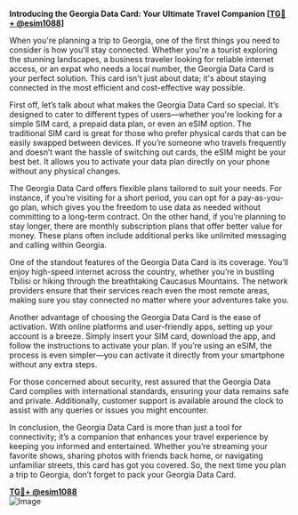 **Introducing the Georgia Data Card: Your Ultimate Travel Companion [[TG💪+ @esim1088](https://t.me/s/esim1088)]**

When you're planning a trip to Georgia, one of the first things you need to consider is how you'll stay connected. Whether you're a tourist exploring the stunning landscapes, a business traveler looking for reliable internet access, or an expat who needs a local number, the Georgia Data Card is your perfect solution. This card isn't just about data; it's about staying connected in the most efficient and cost-effective way possible.

First off, let’s talk about what makes the Georgia Data Card so special. It’s designed to cater to different types of users—whether you're looking for a simple SIM card, a prepaid data plan, or even an eSIM option. The traditional SIM card is great for those who prefer physical cards that can be easily swapped between devices. If you’re someone who travels frequently and doesn’t want the hassle of switching out cards, the eSIM might be your best bet. It allows you to activate your data plan directly on your phone without any physical changes.

The Georgia Data Card offers flexible plans tailored to suit your needs. For instance, if you’re visiting for a short period, you can opt for a pay-as-you-go plan, which gives you the freedom to use data as needed without committing to a long-term contract. On the other hand, if you’re planning to stay longer, there are monthly subscription plans that offer better value for money. These plans often include additional perks like unlimited messaging and calling within Georgia.

One of the standout features of the Georgia Data Card is its coverage. You’ll enjoy high-speed internet across the country, whether you’re in bustling Tbilisi or hiking through the breathtaking Caucasus Mountains. The network providers ensure that their services reach even the most remote areas, making sure you stay connected no matter where your adventures take you.

Another advantage of choosing the Georgia Data Card is the ease of activation. With online platforms and user-friendly apps, setting up your account is a breeze. Simply insert your SIM card, download the app, and follow the instructions to activate your plan. If you’re using an eSIM, the process is even simpler—you can activate it directly from your smartphone without any extra steps.

For those concerned about security, rest assured that the Georgia Data Card complies with international standards, ensuring your data remains safe and private. Additionally, customer support is available around the clock to assist with any queries or issues you might encounter.

In conclusion, the Georgia Data Card is more than just a tool for connectivity; it’s a companion that enhances your travel experience by keeping you informed and entertained. Whether you’re streaming your favorite shows, sharing photos with friends back home, or navigating unfamiliar streets, this card has got you covered. So, the next time you plan a trip to Georgia, don’t forget to pack your Georgia Data Card. 

**[TG💪+ @esim1088](https://t.me/s/esim1088)**  
![Image](https://i.postimg.cc/Y0z9fWf4/image.png)